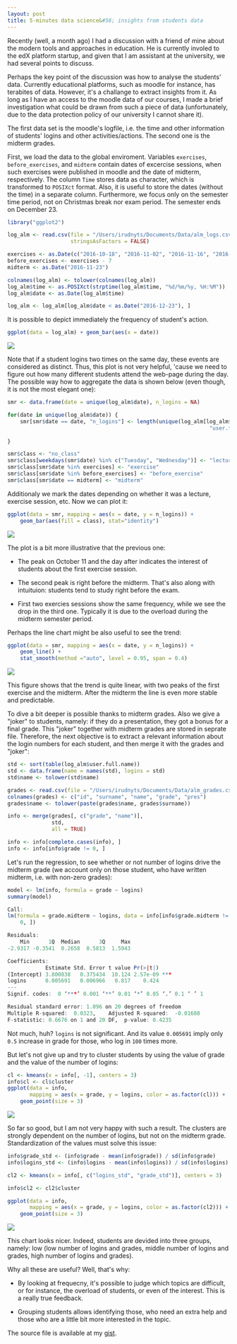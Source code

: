 ```yaml
---
layout: post
title: 5-minutes data science&#58; insights from students data
---
```


Recently (well, a month ago) I had a discussion with a friend of mine about the modern tools and approaches in education. He is currently involed to the edX platform startup, and given that I am assistant at the university, we had several points to discuss.

Perhaps the key point of the discussion was how to analyse the students' data. Currently educational platforms, such as moodle for instance, has terabites of data. However, it's a challange to extract insights from it. As long as I have an access to the moodle data of our courses, I made a brief investigation what could be drawn from such a piece of data (unfortunately, due to the data protection policy of our university I cannot share it).

The first data set is the moodle's logfile, i.e. the time and other information of students' logins and other activities/actions. The second one is the midterm grades. 

First, we load the data to the global enviroment. Variables `exercises`, `before_exercises`, and `midterm` contain dates of excercise sessions, when such exercises were published in moodle and the date of midterm, respectively. The column `Time` stores data as character, which is transformed to `POSIXct` format. Also, it is useful to store the dates (without the time) in a separate column. Furthermore, we focus only on the semester time period, not on Christmas break nor exam period. The semester ends on December 23.

```r
library("ggplot2")

log_alm <- read.csv(file = "/Users/irudnyts/Documents/Data/alm_logs.csv",
                    stringsAsFactors = FALSE)

exercises <- as.Date(c("2016-10-18", "2016-11-02", "2016-11-16", "2016-12-07"))
before_exercises <- exercises - 7
midterm <- as.Date("2016-11-23")

colnames(log_alm) <- tolower(colnames(log_alm))
log_alm$time <- as.POSIXct(strptime(log_alm$time, "%d/%m/%y, %H:%M"))
log_alm$date <- as.Date(log_alm$time)

log_alm <- log_alm[log_alm$date < as.Date("2016-12-23"), ]
```

It is possible to depict immediately the frequency of student's action.

```r
ggplot(data = log_alm) + geom_bar(aes(x = date))
```

![](https://irudnyts.github.io/images/freq1.jpeg)

Note that if a student logins two times on the same day, these events are considered as distinct. Thus, this plot is not very helpful, 'cause we need to figure out how many different students attend the web-page during the day. The possible way how to aggregate the data is shown below (even though, it is not the most elegant one):

```r
smr <- data.frame(date = unique(log_alm$date), n_logins = NA)

for(date in unique(log_alm$date)) {
    smr[smr$date == date, "n_logins"] <- length(unique(log_alm[log_alm$date == date,
                                                                "user.full.name"]))
    
}

smr$class <- "no_class"
smr$class[weekdays(smr$date) %in% c("Tuesday", "Wednesday")] <- "lecture"
smr$class[smr$date %in% exercises] <- "exercise"
smr$class[smr$date %in% before_exercises] <- "before_exercise"
smr$class[smr$date == midterm] <- "midterm"
```

Additionaly we mark the dates depending on whether it was a lecture, exercise session, etc. Now we can plot it:

```r
ggplot(data = smr, mapping = aes(x = date, y = n_logins)) +
    geom_bar(aes(fill = class), stat="identity")
```

![](https://irudnyts.github.io/images/freq2.jpeg)

The plot is a bit more illustrative that the previous one:

* The peak on October 11 and the day after indicates the interest of students about the first exercise session.

* The second peak is right before the midterm. That's also along with intuituion: students tend to study right before the exam.

* First two exercies sessions show the same frequency, while we see the drop in the third one. Typically it is due to the overload during the midterm semester period.


Perhaps the line chart might be also useful to see the trend: 

```r
ggplot(data = smr, mapping = aes(x = date, y = n_logins)) +
    geom_line() +
    stat_smooth(method ="auto", level = 0.95, span = 0.4)
```

![](https://irudnyts.github.io/images/line1.jpeg)

This figure shows that the trend is quite linear, with two peaks of the first exercise and the midterm. After the midterm the line is even more stable and predictable.

To dive a bit deeper is possible thanks to midterm grades. Also we give a "joker" to students, namely: if they do a presentation, they got a bonus for a final grade. This "joker" together with midterm grades are stored in seprate file. Therefore, the next objective is to extract a relevant information about the login numbers for each student, and then merge it with the grades and "joker":

```r
std <- sort(table(log_alm$user.full.name))
std <- data.frame(name = names(std), logins = std)
std$name <- tolower(std$name)

grades <- read.csv(file = "/Users/irudnyts/Documents/Data/alm_grades.csv")
colnames(grades) <- c("id", "surname", "name", "grade", "pres")
grades$name <- tolower(paste(grades$name, grades$surname))

info <- merge(grades[, c("grade", "name")],
              std,
              all = TRUE)

info <- info[complete.cases(info), ]
info <- info[info$grade != 0, ]
```

Let's run the regression, to see whether or not number of logins drive the midterm grade (we account only on those student, who have written midterm, i.e. with non-zero grades): 

```r
model <- lm(info, formula = grade ~ logins)
summary(model)
```

```r
Call:
lm(formula = grade.midterm ~ logins, data = info[info$grade.midterm != 
    0, ])

Residuals:
    Min      1Q  Median      3Q     Max 
-2.9317 -0.3541  0.2658  0.5813  1.5943 

Coefficients:
            Estimate Std. Error t value Pr(>|t|)    
(Intercept) 3.800838   0.375434  10.124 2.57e-09 ***
logins      0.005691   0.006966   0.817    0.424    
---
Signif. codes:  0 ‘***’ 0.001 ‘**’ 0.01 ‘*’ 0.05 ‘.’ 0.1 ‘ ’ 1

Residual standard error: 1.096 on 20 degrees of freedom
Multiple R-squared:  0.0323,	Adjusted R-squared:  -0.01608 
F-statistic: 0.6676 on 1 and 20 DF,  p-value: 0.4235
```

Not much, huh? `logins` is not significant. And its value `0.005691` imply only `0.5` increase in grade for those, who log in `100` times more.

But let's not give up and try to cluster students by using the value of grade and the value of the number of logins:

```r
cl <- kmeans(x = info[, -1], centers = 3)
info$cl <- cl$cluster
ggplot(data = info,
       mapping = aes(x = grade, y = logins, color = as.factor(cl))) +
    geom_point(size = 3)
```

![](https://irudnyts.github.io/images/cl1.jpeg)

So far so good, but I am not very happy with such a result. The clusters are strongly dependent on the number of logins, but not on the midterm grade. Standardization of the values must solve this issue:

```r
info$grade_std <- (info$grade - mean(info$grade)) / sd(info$grade)
info$logins_std <- (info$logins - mean(info$logins)) / sd(info$logins)

cl2 <- kmeans(x = info[, c("logins_std", "grade_std")], centers = 3)

info$cl2 <- cl2$cluster

ggplot(data = info,
       mapping = aes(x = grade, y = logins, color = as.factor(cl2))) +
    geom_point(size = 3)
```

![](https://irudnyts.github.io/images/cl2.jpeg)

This chart looks nicer. Indeed, students are devided into three groups, namely: low (low number of logins and grades, middle number of logins and grades, high number of logins and grades).

Why all these are useful? Well, that's why: 

* By looking at frequecny, it's possible to judge which topics are difficult, or for instance, the overload of students, or even of the interest. This is a really true feedback.

* Grouping students allows identifying those, who need an extra help and those who are a little bit more interested in the topic. 

The source file is available at my [gist](https://gist.github.com/irudnyts/53b25b8405ac3fb2289e20eb15d17860).